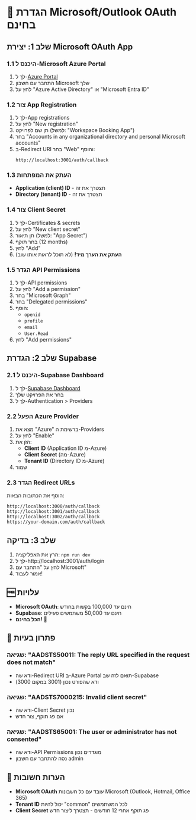 # 🔐 הגדרת Microsoft/Outlook OAuth בחינם

## שלב 1: יצירת Microsoft OAuth App

### 1.1 היכנס ל-Microsoft Azure Portal
1. לך ל-[Azure Portal](https://portal.azure.com/)
2. התחבר עם חשבון Microsoft שלך
3. לחץ על "Azure Active Directory" או "Microsoft Entra ID"

### 1.2 צור App Registration
1. לך ל-App registrations
2. לחץ על "New registration"
3. תן שם לפרויקט (למשל: "Workspace Booking App")
4. בחר "Accounts in any organizational directory and personal Microsoft accounts"
5. ב-Redirect URI בחר "Web" והוסף:
   ```
   http://localhost:3001/auth/callback
   ```

### 1.3 העתק את המפתחות
- **Application (client) ID** - תצטרך את זה
- **Directory (tenant) ID** - תצטרך את זה

### 1.4 צור Client Secret
1. לך ל-Certificates & secrets
2. לחץ על "New client secret"
3. תן תיאור (למשל: "App Secret")
4. בחר תוקף (12 months)
5. לחץ "Add"
6. **העתק את הערך מיד!** (לא תוכל לראות אותו שוב)

### 1.5 הגדר API Permissions
1. לך ל-API permissions
2. לחץ על "Add a permission"
3. בחר "Microsoft Graph"
4. בחר "Delegated permissions"
5. הוסף:
   - `openid`
   - `profile`
   - `email`
   - `User.Read`
6. לחץ "Add permissions"

## שלב 2: הגדרת Supabase

### 2.1 היכנס ל-Supabase Dashboard
1. לך ל-[Supabase Dashboard](https://supabase.com/dashboard)
2. בחר את הפרויקט שלך
3. לך ל-Authentication > Providers

### 2.2 הפעל Azure Provider
1. מצא את "Azure" ברשימת ה-Providers
2. לחץ על "Enable"
3. הזן את:
   - **Client ID** (Application ID מ-Azure)
   - **Client Secret** (מה-Azure)
   - **Tenant ID** (Directory ID מ-Azure)
4. שמור

### 2.3 הגדר Redirect URLs
הוסף את הכתובות הבאות:
```
http://localhost:3000/auth/callback
http://localhost:3001/auth/callback
http://localhost:3002/auth/callback
https://your-domain.com/auth/callback
```

## שלב 3: בדיקה

1. הרץ את האפליקציה: `npm run dev`
2. לך ל-http://localhost:3001/auth/login
3. לחץ על "התחבר עם Microsoft"
4. אמור לעבוד!

## 🆓 עלויות

- **Microsoft OAuth**: חינם עד 100,000 בקשות בחודש
- **Supabase**: חינם עד 50,000 משתמשים פעילים
- **הכל בחינם!** 🎉

## 🔧 פתרון בעיות

### שגיאה: "AADSTS50011: The reply URL specified in the request does not match"
- ודא שה-Redirect URI ב-Azure Portal תואם לזה שב-Supabase
- ודא שהפורט נכון (3001 במקום 3000)

### שגיאה: "AADSTS7000215: Invalid client secret"
- ודא שה-Client Secret נכון
- אם פג תוקף, צור חדש

### שגיאה: "AADSTS65001: The user or administrator has not consented"
- ודא שה-API Permissions מוגדרים נכון
- נסה להתחבר עם חשבון admin

## 📝 הערות חשובות

- **Microsoft OAuth** עובד עם כל חשבונות Microsoft (Outlook, Hotmail, Office 365)
- **Tenant ID** יכול להיות "common" לכל המשתמשים
- **Client Secret** פג תוקף אחרי 12 חודשים - תצטרך ליצור חדש
